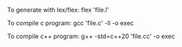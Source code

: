 To generate with lex/flex:
	flex 'file.l'

To compile c program:
	gcc 'file.c' -ll -o exec

To compile c++ program:
	g++ -std=c++20 'file.cc' -o exec
